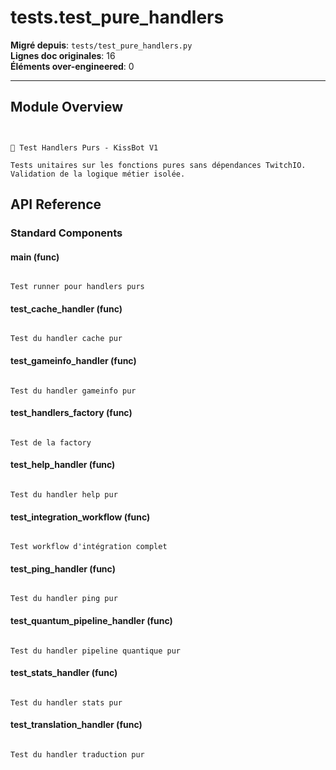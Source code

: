 # tests.test_pure_handlers

**Migré depuis**: `tests/test_pure_handlers.py`  
**Lignes doc originales**: 16  
**Éléments over-engineered**: 0  

---

## Module Overview

```text


🧪 Test Handlers Purs - KissBot V1

Tests unitaires sur les fonctions pures sans dépendances TwitchIO.
Validation de la logique métier isolée.

```

## API Reference

### Standard Components

#### main (func)

```text

Test runner pour handlers purs

```

#### test_cache_handler (func)

```text

Test du handler cache pur

```

#### test_gameinfo_handler (func)

```text

Test du handler gameinfo pur

```

#### test_handlers_factory (func)

```text

Test de la factory

```

#### test_help_handler (func)

```text

Test du handler help pur

```

#### test_integration_workflow (func)

```text

Test workflow d'intégration complet

```

#### test_ping_handler (func)

```text

Test du handler ping pur

```

#### test_quantum_pipeline_handler (func)

```text

Test du handler pipeline quantique pur

```

#### test_stats_handler (func)

```text

Test du handler stats pur

```

#### test_translation_handler (func)

```text

Test du handler traduction pur

```
